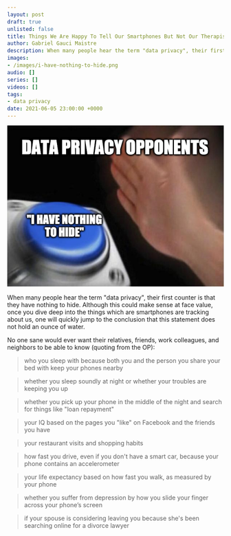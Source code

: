 ```yaml
---
layout: post
draft: true
unlisted: false
title: Things We Are Happy To Tell Our Smartphones But Not Our Therapists
author: Gabriel Gauci Maistre
description: When many people hear the term "data privacy", their first counter is that they have nothing to hide. Although this could make sense at face value, once you dive deep into the things which are smartphones are tracking about us, one will quickly jump to the conclusion that this statement does not hold an ounce of water.
images:
- /images/i-have-nothing-to-hide.png
audio: []
series: []
videos: []
tags:
- data privacy
date: 2021-06-05 23:00:00 +0000
---
```


![alt text](/images/i-have-nothing-to-hide.png "Logo Title Text 1")

When many people hear the term "data privacy", their first counter is that they have nothing to hide. Although this could make sense at face value, once you dive deep into the things which are smartphones are tracking about us, one will quickly jump to the conclusion that this statement does not hold an ounce of water.



No one sane would ever want their relatives, friends, work colleagues, and neighbors to be able to know (quoting from the OP):

> who you sleep with because both you and the person you share your bed with keep your phones nearby

> whether you sleep soundly at night or whether your troubles are keeping you up

> whether you pick up your phone in the middle of the night and search for things like "loan repayment"

> your IQ based on the pages you "like" on Facebook and the friends you have

> your restaurant visits and shopping habits

> how fast you drive, even if you don't have a smart car, because your phone contains an accelerometer

> your life expectancy based on how fast you walk, as measured by your phone

> whether you suffer from depression by how you slide your finger across your phone’s screen

> if your spouse is considering leaving you because she's been searching online for a divorce lawyer